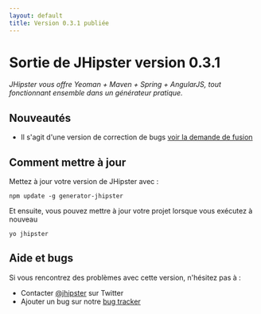 ```yaml
---
layout: default
title: Version 0.3.1 publiée
---
```


Sortie de JHipster version 0.3.1
==================

*JHipster vous offre Yeoman + Maven + Spring + AngularJS, tout fonctionnant ensemble dans un générateur pratique.*

Nouveautés
----------

- Il s'agit d'une version de correction de bugs [voir la demande de fusion](https://github.com/jhipster/generator-jhipster/pull/42)

Comment mettre à jour
------------

Mettez à jour votre version de JHipster avec :

```
npm update -g generator-jhipster
```

Et ensuite, vous pouvez mettre à jour votre projet lorsque vous exécutez à nouveau

```
yo jhipster
```

Aide et bugs
--------------

Si vous rencontrez des problèmes avec cette version, n'hésitez pas à :

- Contacter [@jhipster](https://twitter.com/jhipster) sur Twitter
- Ajouter un bug sur notre [bug tracker](https://github.com/jhipster/generator-jhipster/issues?state=open)